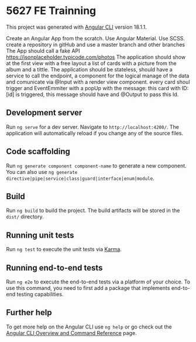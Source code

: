 # 5627 FE Trainning

This project was generated with [Angular CLI](https://github.com/angular/angular-cli) version 18.1.1.

Create an Angular App from the scratch.
Use Angular Material.
Use SCSS.
create a repository in gitHub and use a master branch and other branches
The App should call a fake API 
https://jsonplaceholder.typicode.com/photos
The application should show at the first view with a free layout a list of cards with a picture from the album and a tittle.
The application should be stateless, should have a service to call the endpoint, a component for the logical manage of the data and comunicate via @Input with a render view component.
every card shoul trigger and EventEmmiter with a popUp with the message:
this card with ID:[id] is triggered, this message should have and @Output to pass this Id.

## Development server

Run `ng serve` for a dev server. Navigate to `http://localhost:4200/`. The application will automatically reload if you change any of the source files.

## Code scaffolding

Run `ng generate component component-name` to generate a new component. You can also use `ng generate directive|pipe|service|class|guard|interface|enum|module`.

## Build

Run `ng build` to build the project. The build artifacts will be stored in the `dist/` directory.

## Running unit tests

Run `ng test` to execute the unit tests via [Karma](https://karma-runner.github.io).

## Running end-to-end tests

Run `ng e2e` to execute the end-to-end tests via a platform of your choice. To use this command, you need to first add a package that implements end-to-end testing capabilities.

## Further help

To get more help on the Angular CLI use `ng help` or go check out the [Angular CLI Overview and Command Reference](https://angular.dev/tools/cli) page.
